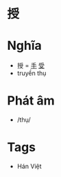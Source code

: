 # 授

# Nghĩa
* 授 = [手](手.md) [受](受.md)
* truyền thụ

# Phát âm
* /thụ/

# Tags
* Hán Việt

<script>window.HANZI_FIELD='授';</script>
